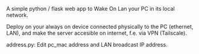 A simple python / flask web app to Wake On Lan your PC
in its local network.

Deploy on your always on device connected physically to the PC
(ethernet, LAN), and make the server accesible on internet,
f.e. via VPN (Tailscale).

address.py:
Edit pc_mac address and LAN broadcast IP address.